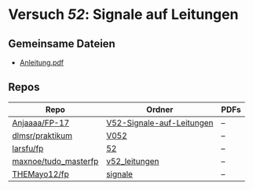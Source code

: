 # Versuch *52*: Signale auf Leitungen

## Gemeinsame Dateien
- [Anleitung.pdf](https://docs.google.com/viewer?url=https://raw.githubusercontent.com/Anjaaaa/FP-17/master/V52-Signale-auf-Leitungen/Anleitung.pdf)

## Repos

|                        Repo                        |                                               Ordner                                               |PDFs|
|----------------------------------------------------|----------------------------------------------------------------------------------------------------|----|
|[Anjaaaa/FP-17](../repo/Anjaaaa/FP-17)              |[V52-Signale-auf-Leitungen](https://github.com/anjabeck/FP-17/tree/master/V52-Signale-auf-Leitungen)|–   |
|[dlmsr/praktikum](../repo/dlmsr/praktikum)          |[V052](https://github.com/dlmsr/praktikum/tree/master/V052)                                         |–   |
|[larsfu/fp](../repo/larsfu/fp)                      |[52](https://github.com/larsfu/fp/tree/master/52)                                                   |–   |
|[maxnoe/tudo_masterfp](../repo/maxnoe/tudo_masterfp)|[v52_leitungen](https://github.com/maxnoe/tudo_masterfp/tree/master/v52_leitungen)                  |–   |
|[THEMayo12/fp](../repo/THEMayo12/fp)                |[signale](https://github.com/THEMayo12/fp/tree/master/versuche/signale)                             |–   |
